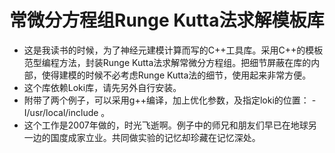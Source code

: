 常微分方程组Runge Kutta法求解模板库
========================================

* 这是我读书的时候，为了神经元建模计算而写的C++工具库。采用C++的模板范型编程方法，封装Runge Kutta法求解常微分方程组。把细节屏蔽在库的内部，使得建模的时候不必考虑Runge Kutta法的细节，使用起来非常方便。
* 这个库依赖Loki库，请先另外自行安装。
* 附带了两个例子，可以采用g++编译，加上优化参数，及指定loki的位置： -I/usr/local/include 。
* 这个工作是2007年做的，时光飞逝啊。例子中的师兄和朋友们早已在地球另一边的国度成家立业。共同做实验的记忆却珍藏在记忆深处。
